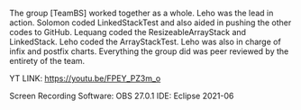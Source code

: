 The group [TeamBS] worked together as a whole. Leho was the lead in action. Solomon coded LinkedStackTest and also aided in pushing the other codes to GitHub. Lequang coded the ResizeableArrayStack and LinkedStack. Leho coded the ArrayStackTest. Leho was also in charge of infix and postfix charts. Everything the group did was peer reviewed by the entirety of the team.

YT LINK: https://youtu.be/FPEY_PZ3m_o

Screen Recording Software: OBS 27.0.1 IDE: Eclipse 2021-06
